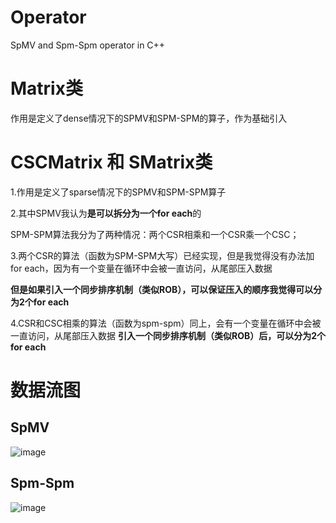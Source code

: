 # Operator
SpMV and Spm-Spm operator in C++

# Matrix类
作用是定义了dense情况下的SPMV和SPM-SPM的算子，作为基础引入

# CSCMatrix 和 SMatrix类

1.作用是定义了sparse情况下的SPMV和SPM-SPM算子

2.其中SPMV我认为**是可以拆分为一个for each**的

SPM-SPM算法我分为了两种情况：两个CSR相乘和一个CSR乘一个CSC；

3.两个CSR的算法（函数为SPM-SPM大写）已经实现，但是我觉得没有办法加for each，因为有一个变量在循环中会被一直访问，从尾部压入数据

**但是如果引入一个同步排序机制（类似ROB），可以保证压入的顺序我觉得可以分为2个for each**

4.CSR和CSC相乘的算法（函数为spm-spm）同上，会有一个变量在循环中会被一直访问，从尾部压入数据
**引入一个同步排序机制（类似ROB）后，可以分为2个for each**


# 数据流图

## SpMV
![image](https://github.com/HPC-SDC/Operator/assets/150303558/ff8f50b9-89be-42c1-9e36-3cb2a47b2872)


## Spm-Spm
![image](https://github.com/HPC-SDC/Operator/assets/150303558/7a42ba2a-8ece-4990-8d95-354ba03e7ce9)

